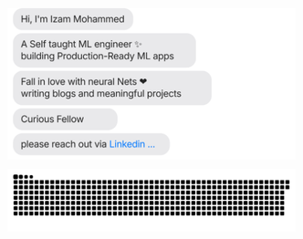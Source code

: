 [![](https://github.com/izam-mohammed/izam-mohammed/blob/feature/chat.svg)](https://www.linkedin.com/in/izammohammed/)



[![](https://github.com/izam-mohammed/izam-mohammed/blob/main/github-contribution-grid-snake.svg)](https://www.linkedin.com/in/izammohammed/)
